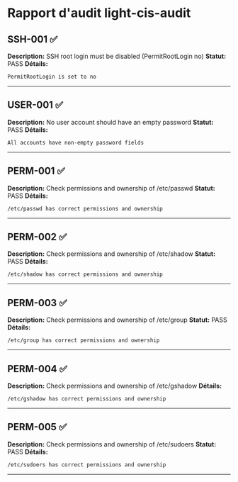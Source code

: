 # Rapport d'audit light-cis-audit

## SSH-001 ✅
**Description:** SSH root login must be disabled (PermitRootLogin no)
**Statut:** PASS
**Détails:**
```
PermitRootLogin is set to no
```
---

## USER-001 ✅
**Description:** No user account should have an empty password
**Statut:** PASS
**Détails:**
```
All accounts have non-empty password fields
```
---

## PERM-001 ✅
**Description:** Check permissions and ownership of /etc/passwd
**Statut:** PASS
**Détails:**
```
/etc/passwd has correct permissions and ownership
```
---

## PERM-002 ✅
**Description:** Check permissions and ownership of /etc/shadow
**Statut:** PASS
**Détails:**
```
/etc/shadow has correct permissions and ownership
```
---

## PERM-003 ✅
**Description:** Check permissions and ownership of /etc/group
**Statut:** PASS
**Détails:**
```
/etc/group has correct permissions and ownership
```
---

## PERM-004 ✅
**Description:** Check permissions and ownership of /etc/gshadow
**Détails:**
```
/etc/gshadow has correct permissions and ownership
```
---

## PERM-005 ✅
**Description:** Check permissions and ownership of /etc/sudoers
**Statut:** PASS
**Détails:**
```
/etc/sudoers has correct permissions and ownership
```
---

